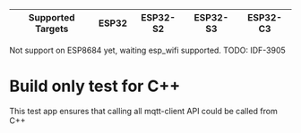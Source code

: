 | Supported Targets | ESP32 | ESP32-S2 | ESP32-S3 | ESP32-C3 |
| ----------------- | ----- | -------- | -------- | -------- |

Not support on ESP8684 yet, waiting esp_wifi supported. TODO: IDF-3905

# Build only test for C++

This test app ensures that calling all mqtt-client API could be called from C++
